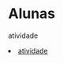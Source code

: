 # Alunas
 atividade
 <li><a href="https://camillyvitoria585.github.io/Alunas/Ana e Camilly">atividade</a></li>